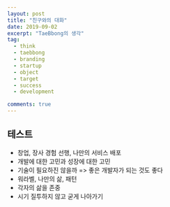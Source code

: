 ```yaml
---
layout: post
title: "친구와의 대화"
date: 2019-09-02
excerpt: "TaeBbong의 생각"
tag:
  - think
  - taebbong
  - branding
  - startup
  - object
  - target
  - success
  - development

comments: true
---
```


## 테스트

- 창업, 장사 경험 선행, 나만의 서비스 배포
- 개발에 대한 고민과 성장에 대한 고민
- 기술이 필요하진 않을까 => 좋은 개발자가 되는 것도 좋다
- 워라벨, 나만의 삶, 패턴
- 각자의 삶을 존중
- 시기 질투하지 않고 굳게 나아가기
